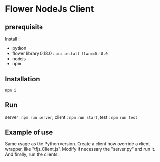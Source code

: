 # Flower NodeJs Client

## prerequisite
Install :
- python
- flower library 0.18.0 : `pip install flwr==0.18.0` 
- nodejs
- npm

## Installation
`npm i`

## Run
server : `npm run server`,
client : `npm run start`,
test : `npm run test`

## Example of use
Same usage as the Python version.
Create a client how override a client wrapper, like "tfjs_Client.js". 
Modify if necessary the "server.py" and run it. 
And finally, run the clients.
